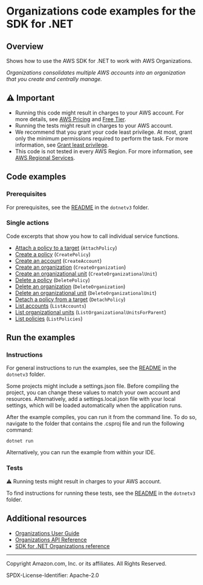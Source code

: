 <!--Generated by WRITEME on 2023-10-26 15:45:20.154938 (UTC)-->
# Organizations code examples for the SDK for .NET

## Overview

Shows how to use the AWS SDK for .NET to work with AWS Organizations.

<!--custom.overview.start-->
<!--custom.overview.end-->

*Organizations consolidates multiple AWS accounts into an organization that you create and centrally manage.*

## ⚠ Important

* Running this code might result in charges to your AWS account. For more details, see [AWS Pricing](https://aws.amazon.com/pricing/?aws-products-pricing.sort-by=item.additionalFields.productNameLowercase&aws-products-pricing.sort-order=asc&awsf.Free%20Tier%20Type=*all&awsf.tech-category=*all) and [Free Tier](https://aws.amazon.com/free/?all-free-tier.sort-by=item.additionalFields.SortRank&all-free-tier.sort-order=asc&awsf.Free%20Tier%20Types=*all&awsf.Free%20Tier%20Categories=*all).
* Running the tests might result in charges to your AWS account.
* We recommend that you grant your code least privilege. At most, grant only the minimum permissions required to perform the task. For more information, see [Grant least privilege](https://docs.aws.amazon.com/IAM/latest/UserGuide/best-practices.html#grant-least-privilege).
* This code is not tested in every AWS Region. For more information, see [AWS Regional Services](https://aws.amazon.com/about-aws/global-infrastructure/regional-product-services).

<!--custom.important.start-->
<!--custom.important.end-->

## Code examples

### Prerequisites

For prerequisites, see the [README](../README.md#Prerequisites) in the `dotnetv3` folder.


<!--custom.prerequisites.start-->
<!--custom.prerequisites.end-->

### Single actions

Code excerpts that show you how to call individual service functions.

* [Attach a policy to a target](AttachPolicyExample/AttachPolicyExample/AttachPolicy.cs#L6) (`AttachPolicy`)
* [Create a policy](CreatePolicyExample/CreatePolicyExample/CreatePolicy.cs#L6) (`CreatePolicy`)
* [Create an account](CreateAccountExample/CreateAccountExample/CreateAccount.cs#L6) (`CreateAccount`)
* [Create an organization](CreateOrganizationExample/CreateOrganizationExample/CreateOrganization.cs#L6) (`CreateOrganization`)
* [Create an organizational unit](CreateOrganizationalUnitExample/CreateOrganizationalUnitExample/CreateOrganizationalUnit.cs#L6) (`CreateOrganizationalUnit`)
* [Delete a policy](DeletePolicyExample/DeletePolicyExample/DeletePolicy.cs#L6) (`DeletePolicy`)
* [Delete an organization](DeleteOrganizationExample/DeleteOrganizationExample/DeleteOrganization.cs#L6) (`DeleteOrganization`)
* [Delete an organizational unit](DeleteOrganizationalUnitExample/DeleteOrganizationalUnitExample/DeleteOrganizationalUnit.cs#L6) (`DeleteOrganizationalUnit`)
* [Detach a policy from a target](DetachPolicyExample/DetachPolicyExample/DetachPolicy.cs#L6) (`DetachPolicy`)
* [List accounts](ListAccountsExample/ListAccountsExample/ListAccounts.cs#L6) (`ListAccounts`)
* [List organizational units](ListOrganizationalUnitsForParentExample/ListOrganizationalUnitsForParentExample/ListOrganizationalUnitsForParent.cs#L6) (`ListOrganizationalUnitsForParent`)
* [List policies](ListPoliciesExample/ListPoliciesExample/ListPolicies.cs#L6) (`ListPolicies`)

## Run the examples

### Instructions


For general instructions to run the examples, see the
[README](../README.md#building-and-running-the-code-examples) in the `dotnetv3` folder.

Some projects might include a settings.json file. Before compiling the project,
you can change these values to match your own account and resources. Alternatively,
add a settings.local.json file with your local settings, which will be loaded automatically
when the application runs.

After the example compiles, you can run it from the command line. To do so, navigate to
the folder that contains the .csproj file and run the following command:

```
dotnet run
```

Alternatively, you can run the example from within your IDE.

<!--custom.instructions.start-->
<!--custom.instructions.end-->



### Tests

⚠ Running tests might result in charges to your AWS account.


To find instructions for running these tests, see the [README](../README.md#Tests)
in the `dotnetv3` folder.



<!--custom.tests.start-->
<!--custom.tests.end-->

## Additional resources

* [Organizations User Guide](https://docs.aws.amazon.com/organizations/latest/userguide/orgs_introduction.html)
* [Organizations API Reference](https://docs.aws.amazon.com/organizations/latest/userguide/orgs_introduction.html)
* [SDK for .NET Organizations reference](https://docs.aws.amazon.com/sdkfornet/v3/apidocs/items/Organizations/NOrganizations.html)

<!--custom.resources.start-->
<!--custom.resources.end-->

---

Copyright Amazon.com, Inc. or its affiliates. All Rights Reserved.

SPDX-License-Identifier: Apache-2.0